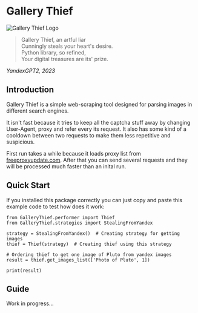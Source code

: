 # Gallery Thief


![Gallery Thief Logo](https://i.imgur.com/j3TgyZc.png)

> Gallery Thief, an artful liar\
> Cunningly steals your heart's desire.\
> Python library, so refined,\
> Your digital treasures are its' prize.

*YandexGPT2, 2023*

## Introduction

Gallery Thief is a simple web-scraping tool designed for parsing images in different search engines.

It isn't fast because it tries to keep all the captcha stuff away by changing User-Agent, proxy and
refer every its request. It also has some kind of a cooldown between two requests to make them
less repetitive and suspicious.

First run takes a while because it loads proxy list from [freeproxyupdate.com](https://freeproxyupdate.com).
After that you can send several requests and they will be processed much faster than an inital run.

## Quick Start

If you installed this package correctly you can just copy and paste this example code to test
how does it work:

```
from GalleryThief.performer import Thief
from GalleryThief.strategies import StealingFromYandex

strategy = StealingFromYandex()  # Creating strategy for getting images
thief = Thief(strategy)  # Creating thief using this strategy

# Ordering thief to get one image of Pluto from yandex images
result = thief.get_images_list(['Photo of Pluto', 1])

print(result)
```

## Guide

Work in progress...